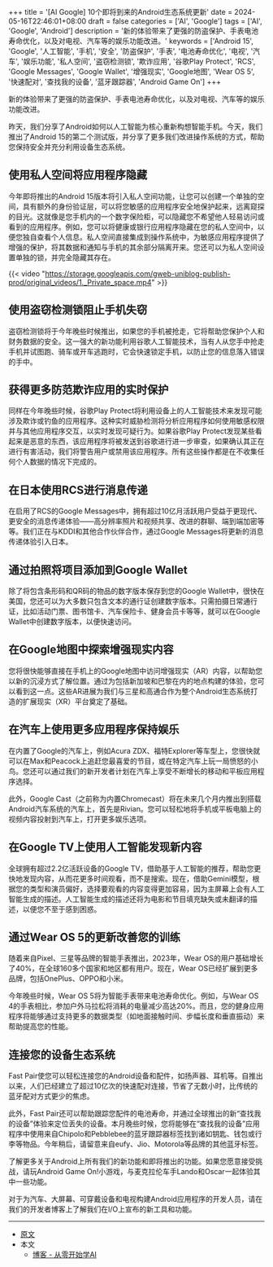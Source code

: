 +++
title = '[AI Google] 10个即将到来的Android生态系统更新'
date = 2024-05-16T22:46:01+08:00
draft = false
categories = ['AI', 'Google']
tags = ['AI', 'Google', 'Android']
description = '新的体验带来了更强的防盗保护、手表电池寿命优化，以及对电视、汽车等的娱乐功能改进。'
keywords = ['Android 15', 'Google', '人工智能', '手机', '安全', '防盗保护', '手表', '电池寿命优化', '电视', '汽车', '娱乐功能', '私人空间', '盗窃检测锁', '欺诈应用', '谷歌Play Protect', 'RCS', 'Google Messages', 'Google Wallet', '增强现实', 'Google地图', 'Wear OS 5', '快速配对', '查找我的设备', '蓝牙跟踪器', 'Android Game On']
+++

新的体验带来了更强的防盗保护、手表电池寿命优化，以及对电视、汽车等的娱乐功能改进。

昨天，我们分享了Android如何以人工智能为核心重新构想智能手机。今天，我们推出了Android 15的第二个测试版，并分享了更多我们改进操作系统的方式，帮助您保持安全并充分利用设备生态系统。

## 使用私人空间将应用程序隐藏
今年即将推出的Android 15版本将引入私人空间功能，让您可以创建一个单独的空间，具有额外的身份验证层，可以将您敏感的应用程序安全地保护起来，远离窥探的目光。这就像是您手机内的一个数字保险柜，可以隐藏您不希望他人轻易访问或看到的应用程序。例如，您可以将健康或银行应用程序隐藏在您的私人空间中，以便您独自查看个人信息。私人空间直接集成到操作系统中，为敏感应用程序提供了增强的保护，将其数据和通知与手机的其余部分隔离开来。您还可以为私人空间设置单独的锁，并完全隐藏其存在。

{{< video "https://storage.googleapis.com/gweb-uniblog-publish-prod/original_videos/1._Private_space.mp4" >}}

## 使用盗窃检测锁阻止手机失窃
盗窃检测锁将于今年晚些时候推出，如果您的手机被抢走，它将帮助您保护个人和财务数据的安全。这一强大的新功能利用谷歌人工智能技术，当有人从您手中抢走手机并试图跑、骑车或开车逃跑时，它会快速锁定手机，以防止您的信息落入错误的手中。

## 获得更多防范欺诈应用的实时保护
同样在今年晚些时候，谷歌Play Protect将利用设备上的人工智能技术来发现可能涉及欺诈或钓鱼的应用程序。这种实时威胁检测将分析应用程序如何使用敏感权限并与其他应用程序交互，以实时发现可疑行为。如果谷歌Play Protect发现某些看起来是恶意的东西，该应用程序将被发送到谷歌进行进一步审查，如果确认其正在进行有害活动，我们将警告用户或禁用该应用程序。所有这些操作都是在不收集任何个人数据的情况下完成的。

## 在日本使用RCS进行消息传递
在启用了RCS的Google Messages中，拥有超过10亿月活跃用户受益于更现代、更安全的消息传递体验——高分辨率照片和视频共享、改进的群聊、端到端加密等等。我们正在与KDDI和其他合作伙伴合作，通过Google Messages将更新的消息传递体验引入日本。

## 通过拍照将项目添加到Google Wallet
除了将包含条形码和QR码的物品的数字版本保存到您的Google Wallet中，很快在美国，您还可以为大多数只包含文本的通行证创建数字版本。只需拍摄日常通行证，比如活动门票、图书馆卡、汽车保险卡、健身会员卡等等，就可以在Google Wallet中创建数字版本，以便快速访问。

## 在Google地图中探索增强现实内容
您将很快能够直接在手机上的Google地图中访问增强现实（AR）内容，以帮助您以新的沉浸方式了解位置。通过为包括新加坡和巴黎在内的地点构建的体验，您可以看到这一点。这些AR进展为我们与三星和高通合作为整个Android生态系统打造的扩展现实（XR）平台奠定了基础。

## 在汽车上使用更多应用程序保持娱乐
在内置了Google的汽车上，例如Acura ZDX、福特Explorer等车型上，您很快就可以在Max和Peacock上追赶您最喜爱的节目，或在特定汽车上玩一局愤怒的小鸟。您还可以通过我们的新开发者计划在汽车上享受不断增长的移动和平板应用程序选择。

此外，Google Cast（之前称为内置Chromecast）将在未来几个月内推出到搭载Android汽车系统的汽车上，首先是Rivian。您可以轻松地将手机或平板电脑上的视频内容投射到汽车上，打开更多娱乐选项。

## 在Google TV上使用人工智能发现新内容
全球拥有超过2.2亿活跃设备的Google TV，借助基于人工智能的推荐，帮助您更快地发现内容，从而花更多时间观看，而不是搜索。现在，借助Gemini模型，根据您的类型和演员偏好，选择要观看的内容变得更加容易，因为主屏幕上会有人工智能生成的描述。人工智能生成的描述还将为电影和节目填充缺失或未翻译的描述，以便您不至于感到困惑。

## 通过Wear OS 5的更新改善您的训练
随着来自Pixel、三星等品牌的智能手表推出，2023年，Wear OS的用户基础增长了40%，在全球160多个国家和地区都有用户。现在，Wear OS已经扩展到更多品牌，包括OnePlus、OPPO和小米。

今年晚些时候，Wear OS 5将为智能手表带来电池寿命优化。例如，与Wear OS 4的手表相比，参加户外马拉松将消耗的电量减少高达20%。而且，您的健身应用程序将能够通过支持更多的数据类型（如地面接触时间、步幅长度和垂直振动）来帮助提高您的性能。

## 连接您的设备生态系统
Fast Pair使您可以轻松连接您的Android设备和配件，如扬声器、耳机等。自推出以来，人们已经建立了超过10亿次的快速配对连接，节省了无数小时，比传统的蓝牙配对方式更少的焦虑。

此外，Fast Pair还可以帮助跟踪您配件的电池寿命，并通过全球推出的新“查找我的设备”体验来定位丢失的设备。本月晚些时候，您将能够在“查找我的设备”应用程序中使用来自Chipolo和Pebblebee的蓝牙跟踪器标签找到诸如钥匙、钱包或行李等物品。今年稍后，请留意来自eufy、Jio、Motorola等品牌的其他蓝牙标签。

了解更多关于Android上所有我们的新功能和即将推出的功能。如果您愿意接受挑战，请玩Android Game On!小游戏，与麦克拉伦车手Lando和Oscar一起体验其中一些功能。

对于为汽车、大屏幕、可穿戴设备和电视构建Android应用程序的开发人员，请在我们的开发者博客上了解我们在I/O上宣布的新工具和功能。

---

- [原文](https://blog.google/products/android/android-15-google-io-2024/)
- 本文
    - [博客 - 从零开始学AI](https://blog.aihub2022.top/post/ai-google-android-15-google-io-2024/)
    <!-- - [微信 - 从零开始学AI](...) -->
    <!-- - [CSDN - 从零开始学AI](...) -->
    <!-- - [掘金 - 从零开始学AI](...) -->
    <!-- - [知乎 - 从零开始学AI](...) -->
    <!-- - [阿里云 - 从零开始学AI](...) -->
    <!-- - [腾讯云 - 从零开始学AI](...) -->
